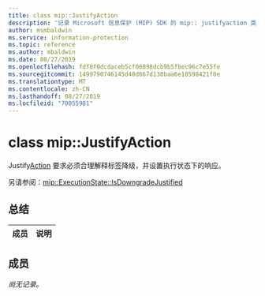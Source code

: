 ```yaml
---
title: class mip::JustifyAction
description: '记录 Microsoft 信息保护 (MIP) SDK 的 mip:: justifyaction 类。'
author: msmbaldwin
ms.service: information-protection
ms.topic: reference
ms.author: mbaldwin
ms.date: 08/27/2019
ms.openlocfilehash: fdf8f0dcdaceb5cf06898dcb9b5fbec96c7e55fe
ms.sourcegitcommit: 1499790746145d40d667d138baa6e18598421f0e
ms.translationtype: MT
ms.contentlocale: zh-CN
ms.lasthandoff: 08/27/2019
ms.locfileid: "70055981"
---
```

# <a name="class-mipjustifyaction"></a>class mip::JustifyAction 
Justify[Action](class_mip_action.md) 要求必须合理解释标签降级，并设置执行状态下的响应。
  
另请参阅：[mip::ExecutionState::IsDowngradeJustified](class_mip_executionstate.md#isdowngradejustified-function)
  
## <a name="summary"></a>总结
 成员                        | 说明                                
--------------------------------|---------------------------------------------
  
## <a name="members"></a>成员
_尚无记录。_
